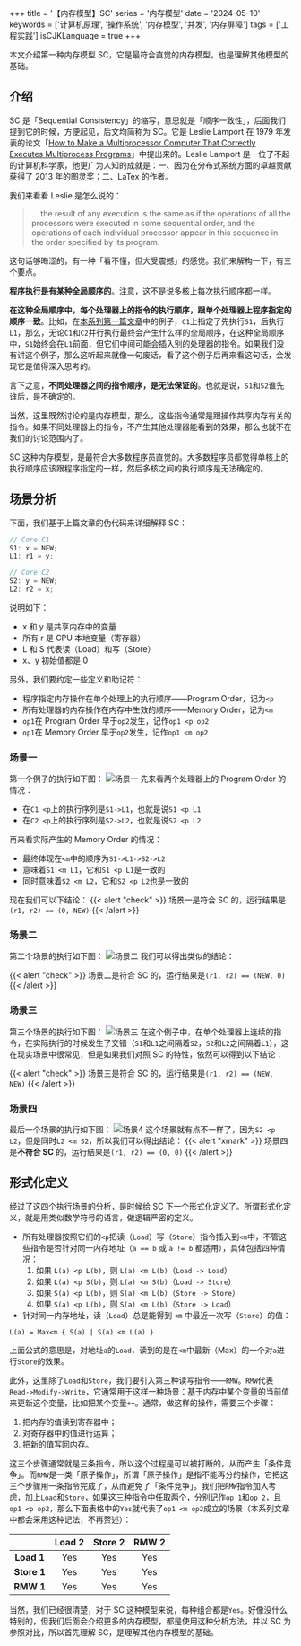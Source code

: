 +++
title = '【内存模型】SC'
series = '内存模型'
date = '2024-05-10'
keywords = ['计算机原理', '操作系统', '内存模型', '并发', '内存屏障']
tags = ['工程实践']
isCJKLanguage = true
+++

本文介绍第一种内存模型 SC，它是最符合直觉的内存模型，也是理解其他模型的基础。

## 介绍
SC 是「Sequential Consistency」的缩写，意思就是「顺序一致性」，后面我们提到它的时候，方便起见，后文均简称为 SC。它是 Leslie Lamport 在 1979 年发表的论文「[How to Make a Multiprocessor Computer That Correctly Executes Multiprocess Programs](https://www.microsoft.com/en-us/research/uploads/prod/2016/12/How-to-Make-a-Multiprocessor-Computer-That-Correctly-Executes-Multiprocess-Programs.pdf)」中提出来的。Leslie Lamport 是一位了不起的计算机科学家，他更广为人知的成就是：一、因为在分布式系统方面的卓越贡献获得了 2013 年的图灵奖；二、LaTex 的作者。

我们来看看 Leslie 是怎么说的：

> … the result of any execution is the same as if the operations of all the processors were executed in some sequential order, and the operations of each individual processor appear in this sequence in the order specified by its program.

这句话够晦涩的，有一种「看不懂，但大受震撼」的感觉。我们来解构一下，有三个要点。

**程序执行是有某种全局顺序的**。注意，这不是说多核上每次执行顺序都一样。

**在这种全局顺序中，每个处理器上的指令的执行顺序，跟单个处理器上程序指定的顺序一致**。比如，在[本系列第一篇文章](posts/memory-model/introduction/)中的例子，`C1`上指定了先执行`S1`，后执行`L1`，那么，无论`C1`和`C2`并行执行最终会产生什么样的全局顺序，在这种全局顺序中，`S1`始终会在`L1`前面，但它们中间可能会插入别的处理器的指令。如果我们没有讲这个例子，那么这听起来就像一句废话，看了这个例子后再来看这句话，会发现它是值得深入思考的。

言下之意，**不同处理器之间的指令顺序，是无法保证的**。也就是说，`S1`和`S2`谁先谁后，是不确定的。

当然，这里既然讨论的是内存模型，那么，这些指令通常是跟操作共享内存有关的指令。如果不同处理器上的指令，不产生其他处理器能看到的效果，那么也就不在我们的讨论范围内了。

SC 这种内存模型，是最符合大多数程序员直觉的。大多数程序员都觉得单核上的执行顺序应该跟程序指定的一样，然后多核之间的执行顺序是无法确定的。

## 场景分析
下面，我们基于上篇文章的伪代码来详细解释 SC：
```c
// Core C1
S1: x = NEW;
L1: r1 = y;
```

```c
// Core C2
S2: y = NEW;
L2: r2 = x;
```
说明如下：
- x 和 y 是共享内存中的变量
- 所有 r 是 CPU 本地变量（寄存器）
- L 和 S 代表读（Load）和写（Store）
- x、y 初始值都是 0

另外，我们要约定一些定义和助记符：

- 程序指定内存操作在单个处理上的执行顺序——Program Order，记为`<p`
- 所有处理器的内存操作在内存中生效的顺序——Memory Order，记为`<m`
- `op1`在 Program Order 早于`op2`发生，记作`op1 <p op2`
- `op1`在 Memory Order 早于`op2`发生，记作`op1 <m op2`

### 场景一
第一个例子的执行如下图：
![](img/sc1.svg "场景一")
先来看两个处理器上的 Program Order 的情况：
- 在`C1 <p`上的执行序列是`S1->L1`，也就是说`S1 <p L1`
- 在`C2 <p`上的执行序列是`S2->L2`，也就是说`S2 <p L2`

再来看实际产生的 Memory Order 的情况：
- 最终体现在`<m`中的顺序为`S1->L1->S2->L2`
- 意味着`S1 <m L1`，它和`S1 <p L1`是一致的
- 同时意味着`S2 <m L2`，它和`S2 <p L2`也是一致的

现在我们可以下结论：
{{< alert "check" >}}
场景一是符合 SC 的，运行结果是`(r1, r2) == (0, NEW)`
{{< /alert >}}

### 场景二
第二个场景的执行如下图：
![](img/sc2.svg "场景二")
我们可以得出类似的结论：

{{< alert "check" >}}
场景二是符合 SC 的，运行结果是`(r1, r2) == (NEW, 0)`
{{< /alert >}}

### 场景三
第三个场景的执行如下图：
![](img/sc3.svg "场景三")
在这个例子中，在单个处理器上连续的指令，在实际执行的时候发生了交错（`S1`和`L1`之间隔着`S2`，`S2`和`L2`之间隔着`L1`），这在现实场景中很常见，但是如果我们对照 SC 的特性，依然可以得到以下结论：

{{< alert "check" >}}
场景三是符合 SC 的，运行结果是`(r1, r2) == (NEW, NEW)`
{{< /alert >}}

### 场景四
最后一个场景的执行如下图：
![](img/sc4.svg "场景4")
这个场景就有点不一样了，因为`S2 <p L2`，但是同时`L2 <m S2`，所以我们可以得出结论：
{{< alert "xmark" >}}
场景四是**不符合 SC** 的，运行结果是`(r1, r2) == (0, 0)`
{{< /alert >}}

## 形式化定义
经过了这四个执行场景的分析，是时候给 SC 下一个形式化定义了。所谓形式化定义，就是用类似数学符号的语言，做逻辑严密的定义。

- 所有处理器按照它们的`<p`把读（`Load`）写（`Store`）指令插入到`<m`中，不管这些指令是否针对同一内存地址（`a == b` 或 `a != b` 都适用），具体包括四种情况：
  1. 如果 `L(a) <p L(b)`，则 `L(a) <m L(b)`（`Load -> Load`）
  2. 如果 `L(a) <p S(b)`，则 `L(a) <m S(b)`（`Load -> Store`）
  3. 如果 `S(a) <p L(b)`，则 `S(a) <m L(b)`（`Store -> Store`）
  4. 如果 `S(a) <p L(b)`，则 `S(a) <m L(b)`（`Store -> Load`）
- 针对同一内存地址，读（`Load`）总是能得到 `<m` 中最近一次写（`Store`）的值：
```
L(a) = Max<m { S(a) | S(a) <m L(a) }
```
上面公式的意思是，对地址`a`的`Load`，读到的是在`<m`中最新（Max）的一个对`a`进行`Store`的效果。

此外，这里除了`Load`和`Store`，我们要引入第三种读写指令——`RMW`。`RMW`代表`Read->Modify->Write`，它通常用于这样一种场景：基于内存中某个变量的当前值来更新这个变量，比如把某个变量`++`。通常，做这样的操作，需要三个步骤：
1. 把内存的值读到寄存器中；
2. 对寄存器中的值进行运算；
3. 把新的值写回内存。

这三个步骤通常就是三条指令，所以这个过程是可以被打断的，从而产生「条件竞争」。而`RMW`是一类「原子操作」，所谓「原子操作」是指不能再分的操作，它把这三个步骤用一条指令完成了，从而避免了「条件竞争」。我们把`RMW`指令加入考虑，加上`Load`和`Store`，如果这三种指令中任取两个，分别记作`op 1`和`op 2`，且`op1 <p op2`，那么下面表格中的`Yes`就代表了`op1 <m op2`成立的场景（本系列文章中都会采用这种记法，不再赘述）：

|             | Load 2 | Store 2 | RMW 2 |
|:-----------:|:------:|:-------:|:-----:|
| **Load 1**  | Yes    | Yes     | Yes   |
| **Store 1** | Yes    | Yes     | Yes   |
| **RMW 1**   | Yes    | Yes     | Yes   |

当然，我们已经很清楚，对于 SC 这种模型来说，每种组合都是`Yes`。好像没什么特别的，但我们后面会介绍更多的内存模型，都是使用这种分析方法，并以 SC 为参照对比，所以首先理解 SC，是理解其他内存模型的基础。